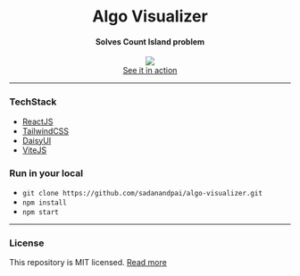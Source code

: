 <div align="center">
  <h1>Algo Visualizer</h1>
  <h4>Solves Count Island problem</h4>
  <div><a href="https://sadanandpai.github.io/algo-visualizer/dist/"><img src="https://user-images.githubusercontent.com/12962887/204141312-39999f36-2bc7-4708-a623-0b9472085281.png" /></a></div>
  <a href="https://sadanandpai.github.io/algo-visualizer/dist/">See it in action</a>
</div>

---

### TechStack

- <a href="https://www.solidjs.com/">ReactJS</a>
- <a href="https://tailwindcss.com/">TailwindCSS</a>
- <a href="https://github.com/GoogleChromeLabs/comlink">DaisyUI</a>
- <a href="https://vitejs.dev/">ViteJS</a>

### Run in your local

- ```git clone https://github.com/sadanandpai/algo-visualizer.git```
- ```npm install```
- ```npm start```

---

### License

This repository is MIT licensed. [Read more](./LICENSE)
